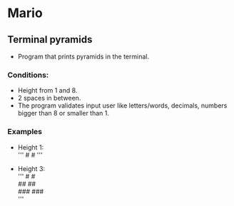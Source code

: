 # Mario
## Terminal pyramids

* Program that prints pyramids in the terminal.

### Conditions:
* Height from 1 and 8.
* 2 spaces in between.
* The program validates input user like letters/words, decimals, numbers  
bigger than 8 or smaller than 1.

### Examples

* Height 1:    
'''
\#  \#
'''

* Height 3:  
'''
   \#  \#  
  \##  \##  
 \###  \###  
 '''
